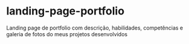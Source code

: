 # landing-page-portfolio
Landing page de portfolio com descrição, habilidades, competências e galeria de fotos do meus projetos desenvolvidos
